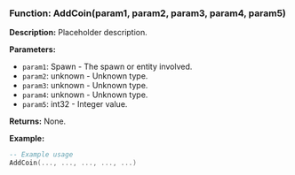 ### Function: AddCoin(param1, param2, param3, param4, param5)

**Description:**
Placeholder description.

**Parameters:**
- `param1`: Spawn - The spawn or entity involved.
- `param2`: unknown - Unknown type.
- `param3`: unknown - Unknown type.
- `param4`: unknown - Unknown type.
- `param5`: int32 - Integer value.

**Returns:** None.

**Example:**

```lua
-- Example usage
AddCoin(..., ..., ..., ..., ...)
```
